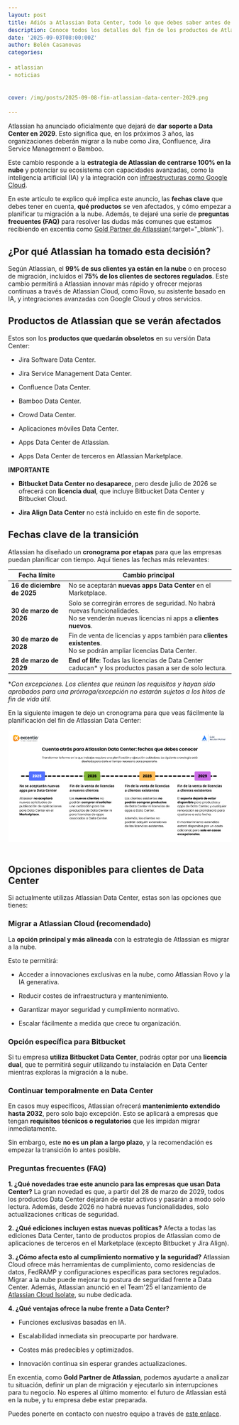 ```yaml
---
layout: post
title: Adiós a Atlassian Data Center, todo lo que debes saber antes de 2029
description: Conoce todos los detalles del fin de los productos de Atlassian Data Center, las fechas, los productos y las opciones que tienes
date: '2025-09-03T08:00:00Z'
author: Belén Casanovas
categories:

- atlassian
- noticias


cover: /img/posts/2025-09-08-fin-atlassian-data-center-2029.png

---
```


Atlassian ha anunciado oficialmente que dejará de **dar soporte a Data Center en 2029**. Esto significa que, en los próximos 3 años, las organizaciones deberán migrar a la nube como Jira, Confluence, Jira Service Management o Bamboo.

Este cambio responde a la **estrategia de Atlassian de centrarse 100% en la nube** y potenciar su ecosistema con capacidades avanzadas, como la inteligencia artificial (IA) y la integración con [infraestructuras como Google Cloud](/alianza-atlassian-google-cloud).

En este artículo te explico qué implica este anuncio, las **fechas clave** que debes tener en cuenta, **qué productos** se ven afectados, y cómo empezar a planificar tu migración a la nube. Además, te dejaré una serie de **preguntas frecuentes (FAQ)** para resolver las dudas más comunes que estamos recibiendo en excentia como [Gold Partner de Atlassian](https://partnerdirectory.atlassian.com/es/excentia){:target="_blank"}.

<h2>¿Por qué Atlassian ha tomado esta decisión?</h2>

Según Atlassian, el **99% de sus clientes ya están en la nube** o en proceso de migración, incluidos el **75% de los clientes de sectores regulados**. Este cambio permitirá a Atlassian innovar más rápido y ofrecer mejoras continuas a través de Atlassian Cloud, como Rovo, su asistente basado en IA, y integraciones avanzadas con Google Cloud y otros servicios.

<h2>Productos de Atlassian que se verán afectados</h2>

Estos son los **productos que quedarán obsoletos** en su versión Data Center:

- Jira Software Data Center. <br>

- Jira Service Management Data Center. <br>

- Confluence Data Center. <br>

- Bamboo Data Center. <br>

- Crowd Data Center. <br>

- Aplicaciones móviles Data Center. <br>

- Apps Data Center de Atlassian. <br>

- Apps Data Center de terceros en Atlassian Marketplace. <br>

**IMPORTANTE**

- **Bitbucket Data Center no desaparece**, pero desde julio de 2026 se ofrecerá con **licencia dual**, que incluye Bitbucket Data Center y Bitbucket Cloud. <br>

- **Jira Align Data Center** no está incluido en este fin de soporte. <br>


<h2>Fechas clave de la transición</h2>

Atlassian ha diseñado un **cronograma por etapas** para que las empresas puedan planificar con tiempo. Aquí tienes las fechas más relevantes:


| Fecha límite                | Cambio principal                                                                                                                                 |
| --------------------------- | ------------------------------------------------------------------------------------------------------------------------------------------------ |
| **16 de diciembre de 2025** | No se aceptarán **nuevas apps Data Center** en el Marketplace.                                                                                   |
| **30 de marzo de 2026**     | Solo se corregirán errores de seguridad. No habrá nuevas funcionalidades. <br> No se venderán nuevas licencias ni apps a **clientes nuevos**. |
| **30 de marzo de 2028**     | Fin de venta de licencias y apps también para **clientes existentes**. <br> No se podrán ampliar licencias Data Center.                          |
| **28 de marzo de 2029**     | **End of life**: Todas las licencias de Data Center caducan* y los productos pasan a ser de solo lectura.                                                      |


**Con excepciones. Los clientes que reúnan los requisitos y hayan sido aprobados para una prórroga/excepción no estarán sujetos a los hitos de fin de vida útil.* 

En la siguiente imagen te dejo un cronograma para que veas fácilmente la planificación del fin de Atlassian Data Center:

<div style="text-align: center;">
<img src="/img/posts/cronograma-fin-atlassian-data-center.png" width="800" alt="Cronograma fin Atlassian Data Center">
</div>
<br>

<h2>Opciones disponibles para clientes de Data Center</h2>

Si actualmente utilizas Atlassian Data Center, estas son las opciones que tienes:

<h3> Migrar a Atlassian Cloud (recomendado)</h3>

La **opción principal y más alineada** con la estrategia de Atlassian es migrar a la nube.

Esto te permitirá:

- Acceder a innovaciones exclusivas en la nube, como Atlassian Rovo y la IA generativa. <br>

- Reducir costes de infraestructura y mantenimiento. <br>

- Garantizar mayor seguridad y cumplimiento normativo. <br>

- Escalar fácilmente a medida que crece tu organización. <br>


<h3>Opción específica para Bitbucket</h3>

Si tu empresa **utiliza Bitbucket Data Center**, podrás optar por una **licencia dual**, que te permitirá seguir utilizando tu instalación en Data Center mientras exploras la migración a la nube.


<h3>Continuar temporalmente en Data Center</h3>

En casos muy específicos, Atlassian ofrecerá **mantenimiento extendido hasta 2032**, pero solo bajo excepción. Esto se aplicará a empresas que tengan **requisitos técnicos o regulatorios** que les impidan migrar inmediatamente.

Sin embargo, este **no es un plan a largo plazo**, y la recomendación es empezar la transición lo antes posible.

<h3>Preguntas frecuentes (FAQ)</h3>

**1. ¿Qué novedades trae este anuncio para las empresas que usan Data Center?**
La gran novedad es que, a partir del 28 de marzo de 2029, todos los productos Data Center dejarán de estar activos y pasarán a modo solo lectura.
Además, desde 2026 no habrá nuevas funcionalidades, solo actualizaciones críticas de seguridad.

**2. ¿Qué ediciones incluyen estas nuevas políticas?**
Afecta a todas las ediciones Data Center, tanto de productos propios de Atlassian como de aplicaciones de terceros en el Marketplace (excepto Bitbucket y Jira Align).

**3. ¿Cómo afecta esto al cumplimiento normativo y la seguridad?**
Atlassian Cloud ofrece más herramientas de cumplimiento, como residencias de datos, FedRAMP y configuraciones específicas para sectores regulados.
Migrar a la nube puede mejorar tu postura de seguridad frente a Data Center. Además, Atlassian anunció en el Team'25 el lanzamiento de [Atlassian Cloud Isolate](novedades-atlassian-cloud-platform-team-25), su nube dedicada. 

**4. ¿Qué ventajas ofrece la nube frente a Data Center?**

- Funciones exclusivas basadas en IA. <br>

- Escalabilidad inmediata sin preocuparte por hardware. <br>

- Costes más predecibles y optimizados. <br>

- Innovación continua sin esperar grandes actualizaciones. <br>


En excentia, como **Gold Partner de Atlassian**, podemos ayudarte a analizar tu situación, definir un plan de migración y ejecutarlo sin interrupciones para tu negocio.
No esperes al último momento: el futuro de Atlassian está en la nube, y tu empresa debe estar preparada.

Puedes ponerte en contacto con nuestro equipo a través de [este enlace](/contacto). 
